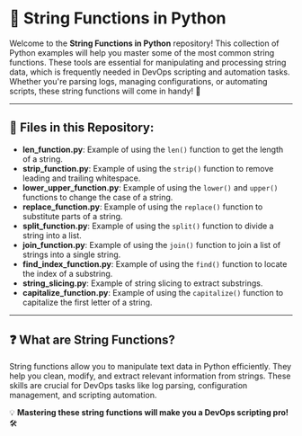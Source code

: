 # 🌟 String Functions in Python

Welcome to the **String Functions in Python** repository! This collection of Python examples will help you master some of the most common string functions. These tools are essential for manipulating and processing string data, which is frequently needed in DevOps scripting and automation tasks. Whether you're parsing logs, managing configurations, or automating scripts, these string functions will come in handy! 🚀

---

## 📁 Files in this Repository:

- **len_function.py**: Example of using the `len()` function to get the length of a string.
- **strip_function.py**: Example of using the `strip()` function to remove leading and trailing whitespace.
- **lower_upper_function.py**: Example of using the `lower()` and `upper()` functions to change the case of a string.
- **replace_function.py**: Example of using the `replace()` function to substitute parts of a string.
- **split_function.py**: Example of using the `split()` function to divide a string into a list.
- **join_function.py**: Example of using the `join()` function to join a list of strings into a single string.
- **find_index_function.py**: Example of using the `find()` function to locate the index of a substring.
- **string_slicing.py**: Example of string slicing to extract substrings.
- **capitalize_function.py**: Example of using the `capitalize()` function to capitalize the first letter of a string.

---

## ❓ What are String Functions?

String functions allow you to manipulate text data in Python efficiently. They help you clean, modify, and extract relevant information from strings. These skills are crucial for DevOps tasks like log parsing, configuration management, and scripting automation.

💡 **Mastering these string functions will make you a DevOps scripting pro!** 🛠️


